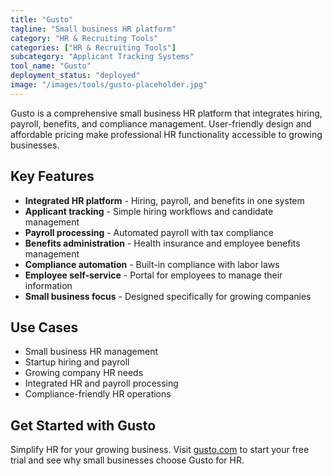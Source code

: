 ```yaml
---
title: "Gusto"
tagline: "Small business HR platform"
category: "HR & Recruiting Tools"
categories: ["HR & Recruiting Tools"]
subcategory: "Applicant Tracking Systems"
tool_name: "Gusto"
deployment_status: "deployed"
image: "/images/tools/gusto-placeholder.jpg"
---
```

Gusto is a comprehensive small business HR platform that integrates hiring, payroll, benefits, and compliance management. User-friendly design and affordable pricing make professional HR functionality accessible to growing businesses.

## Key Features

- **Integrated HR platform** - Hiring, payroll, and benefits in one system
- **Applicant tracking** - Simple hiring workflows and candidate management
- **Payroll processing** - Automated payroll with tax compliance
- **Benefits administration** - Health insurance and employee benefits management
- **Compliance automation** - Built-in compliance with labor laws
- **Employee self-service** - Portal for employees to manage their information
- **Small business focus** - Designed specifically for growing companies

## Use Cases

- Small business HR management
- Startup hiring and payroll
- Growing company HR needs
- Integrated HR and payroll processing
- Compliance-friendly HR operations

## Get Started with Gusto

Simplify HR for your growing business. Visit [gusto.com](https://gusto.com) to start your free trial and see why small businesses choose Gusto for HR.
